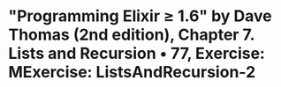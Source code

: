 # "Programming Elixir ≥ 1.6" by Dave Thomas (2nd edition), Chapter 7. Lists and Recursion • 77, Exercise: MExercise: ListsAndRecursion-2


